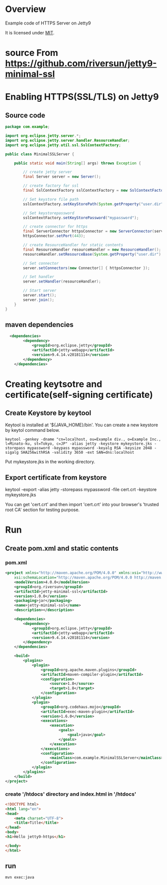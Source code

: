 # Overview

Example code of HTTPS Server on Jetty9

It is licensed under [MIT](https://opensource.org/licenses/MIT).

# source From https://github.com/riversun/jetty9-minimal-ssl
# Enabling HTTPS(SSL/TLS) on Jetty9

## Source code    

```java
package com.example;

import org.eclipse.jetty.server.*;
import org.eclipse.jetty.server.handler.ResourceHandler;
import org.eclipse.jetty.util.ssl.SslContextFactory;

public class MinimalSSLServer {

    public static void main(String[] args) throws Exception {

        // create jetty server
        final Server server = new Server();

        // create factory for ssl
        final SslContextFactory sslContextFactory = new SslContextFactory();

        // Set keystore file path
        sslContextFactory.setKeyStorePath(System.getProperty("user.dir") + "/mykeystore.jks");

        // Set keystorepassword
        sslContextFactory.setKeyStorePassword("mypassword");

        // create connector for https
        final ServerConnector httpsConnector = new ServerConnector(server, sslContextFactory);
        httpsConnector.setPort(443);

        // create ResourceHandler for static contents
        final ResourceHandler resourceHandler = new ResourceHandler();
        resourceHandler.setResourceBase(System.getProperty("user.dir") + "/htdocs");

        // Set connector
        server.setConnectors(new Connector[] { httpsConnector });

        // Set handler
        server.setHandler(resourceHandler);

        // Start server
        server.start();
        server.join();
    }
}

```

## maven dependencies

```xml
  <dependencies>
        <dependency>
            <groupId>org.eclipse.jetty</groupId>
            <artifactId>jetty-webapp</artifactId>
            <version>9.4.14.v20181114</version>
        </dependency>
    </dependencies>
```


# Creating keytsotre and certificate(self-signing certificate)

## Create Keystore by keytool

Keytool is installed at '${JAVA_HOME}/bin'.
You can create a new keystore by keytol command below.

```shell
keytool -genkey -dname "cn=localhost, ou=Example div., o=Example Inc., l=Minato-ku, st=Tokyo, c=JP" -alias jetty -keystore mykeystore.jks -storepass mypassword -keypass mypassword -keyalg RSA -keysize 2048 -sigalg SHA256withRSA -validity 3650 -ext SAN=dns:localhost
```

Put mykeystore.jks in the working directory.

## Export certificate from keystore

keytool -export -alias jetty -storepass mypassword -file cert.crt -keystore mykeystore.jks

You can get 'cert.crt' and then import 'cert.crt' into your browser's 'trusted root CA' section for testing purpose.

# Run

## Create pom.xml and static contents

### pom.xml 

```pom.xml
<project xmlns="http://maven.apache.org/POM/4.0.0" xmlns:xsi="http://www.w3.org/2001/XMLSchema-instance"
	xsi:schemaLocation="http://maven.apache.org/POM/4.0.0 http://maven.apache.org/maven-v4_0_0.xsd">
	<modelVersion>4.0.0</modelVersion>
	<groupId>org.riversun</groupId>
	<artifactId>jetty-minimal-ssl</artifactId>
	<version>1.0.0</version>
	<packaging>jar</packaging>
	<name>jetty-minimal-ssl</name>
	<description></description>

	<dependencies>
		<dependency>
			<groupId>org.eclipse.jetty</groupId>
			<artifactId>jetty-webapp</artifactId>
			<version>9.4.14.v20181114</version>
		</dependency>
	</dependencies>

	<build>
		<plugins>
			<plugin>
				<groupId>org.apache.maven.plugins</groupId>
				<artifactId>maven-compiler-plugin</artifactId>
				<configuration>
					<source>1.8</source>
					<target>1.8</target>
				</configuration>
			</plugin>
			<plugin>
				<groupId>org.codehaus.mojo</groupId>
				<artifactId>exec-maven-plugin</artifactId>
				<version>1.6.0</version>
				<executions>
					<execution>
						<goals>
							<goal>java</goal>
						</goals>
					</execution>
				</executions>
				<configuration>
					<mainClass>com.example.MinimalSSLServer</mainClass>
				</configuration>
			</plugin>
		</plugins>
	</build>
</project>
```

### create '/htdocs' directory and index.html in '/htdocs'

```html
<!DOCTYPE html>
<html lang="en">
<head>
    <meta charset="UTF-8">
    <title>Title</title>
</head>
<body>
<h1>Hello jetty9-https</h1>

</body>
</html>

```


## run

```shell
mvn exec:java
```
